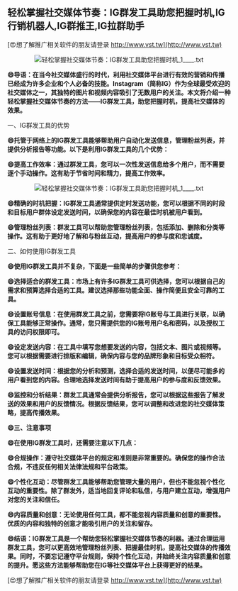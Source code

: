 ## **轻松掌握社交媒体节奏：IG群发工具助您把握时机,IG行销机器人,IG群推王,IG拉群助手**

[😍想了解推广相关软件的朋友请登录 http://www.vst.tw](http://www.vst.tw)

 <center><img src="https://vst.tw/MP4/tuiguang/png/8.png" alt="轻松掌握社交媒体节奏：IG群发工具助您把握时机_1____.txt"></center>

**😄导语：在当今社交媒体盛行的时代，利用社交媒体平台进行有效的营销和传播已经成为许多企业和个人必备的技能。Instagram（简称IG）作为全球最受欢迎的社交媒体之一，其独特的图片和视频内容吸引了无数用户的关注。本文将介绍一种轻松掌握社交媒体节奏的方法——IG群发工具，助您把握时机，提高社交媒体的效果。**

一、IG群发工具的优势

**😄托管于网络上的IG群发工具能够帮助用户自动化发送信息，管理粉丝列表，并提供分析报告等功能。以下是利用IG群发工具的几个优势：**

**😄提高工作效率：通过群发工具，您可以一次性发送信息给多个用户，而不需要逐个手动操作。这有助于节省时间和精力，提高工作效率。**

 <center><img src="https://vst.tw/MP4/tuiguang/png/5.png" alt="轻松掌握社交媒体节奏：IG群发工具助您把握时机_1____.txt"></center>

**😄精确的时机把握：IG群发工具通常提供定时发送功能，您可以根据不同的时段和目标用户群体设定发送时间，以确保您的内容在最佳时机被用户看到。**

**😄管理粉丝列表：群发工具可以帮助您管理粉丝列表，包括添加、删除和分类等操作。这有助于更好地了解和与粉丝互动，提高用户的参与度和忠诚度。**

二、如何使用IG群发工具

**😄使用IG群发工具并不复杂，下面是一些简单的步骤供您参考：**

**😄选择适合的群发工具：市场上有许多IG群发工具可供选择，您可以根据自己的需求和预算选择合适的工具。建议选择那些功能全面、操作简便且安全可靠的工具。**

**😄设置账号信息：在使用群发工具之前，您需要将IG账号与工具进行关联，以确保工具能够正常操作。通常，您只需提供您的IG账号用户名和密码，以及授权工具的访问权限即可。**

**😄设定发送内容：在工具中填写您想要发送的内容，包括文本、图片或视频等。您可以根据需要进行排版和编辑，确保内容与您的品牌形象和目标受众相符。**

**😄设置发送时间：根据您的分析和预测，选择合适的发送时间，以便尽可能多的用户看到您的内容。合理地选择发送时间有助于提高用户的参与度和反馈效果。**

**😄监控和分析结果：群发工具通常会提供分析报告，您可以根据这些报告了解发送的效果和用户的反馈情况。根据反馈结果，您可以调整和改进您的社交媒体策略，提高传播效果。**

**😄三、注意事项**

**😄在使用IG群发工具时，还需要注意以下几点：**

**😄合规操作：遵守社交媒体平台的规定和准则是非常重要的。确保您的操作合法合规，不违反任何相关法律法规和平台政策。**

**😄个性化互动：尽管群发工具能够帮助您管理大量的用户，但也不能忽视个性化互动的重要性。除了群发外，适当地回复评论和私信，与用户建立互动，增强用户对您的关注和信任。**

**😄内容质量和创意：无论使用任何工具，都不能忽视内容质量和创意的重要性。优质的内容和独特的创意才能吸引用户的关注和留存。**

**😄结语：IG群发工具是一个帮助您轻松掌握社交媒体节奏的利器。通过合理运用群发工具，您可以更高效地管理粉丝列表、把握最佳时机，提高社交媒体的传播效果。同时，不要忘记遵守平台规则，保持个性化互动，并始终关注内容质量和创意的提升。愿这些方法能够帮助您在IG等社交媒体平台上获得更好的结果。**

[😍想了解推广相关软件的朋友请登录 http://www.vst.tw](http://www.vst.tw)



